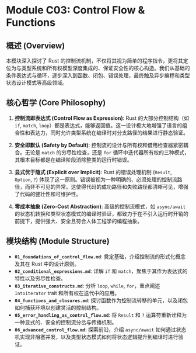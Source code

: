 # Module C03: Control Flow & Functions

## 概述 (Overview)

本模块深入探讨了 Rust 的控制流机制，不仅将其视为简单的程序指令，更将其定位为与类型系统和所有权模型深度集成的、保证安全性的核心构造。我们从基础的条件表达式与循环，逐步深入到函数、闭包、错误处理，最终触及异步编程和类型状态设计模式等高级领域。

## 核心哲学 (Core Philosophy)

1. **控制流即表达式 (Control Flow as Expression)**: Rust 的大部分控制结构（如 `if`, `match`, `loop`）都是表达式，能够返回值。这一设计极大地增强了语言的组合性和表达力，同时允许类型系统在编译时对分支路径的结果进行静态验证。

2. **安全即默认 (Safety by Default)**: 控制流的设计与所有权和借用检查器紧密耦合。无论是 `match` 的穷尽性检查，还是 `for` 循环中迭代器所有权的三种模式，其根本目标都是在编译阶段消除整类的运行时错误。

3. **显式优于隐式 (Explicit over Implicit)**: Rust 的错误处理机制 (`Result`, `Option`, `?`) 体现了这一原则。错误被视为一种明确的、必须处理的控制流路径，而非不可见的异常。这使得代码的成功路径和失败路径都清晰可见，增强了代码的健壮性和可维护性。

4. **零成本抽象 (Zero-Cost Abstraction)**: 高级的控制流模式，如 `async/await` 的状态机转换和类型状态模式的编译时验证，都致力于在不引入运行时开销的前提下，提供强大、安全且符合人体工程学的编程抽象。

## 模块结构 (Module Structure)

- **`01_foundations_of_control_flow.md`**: 奠定基础，介绍控制流的形式化概念及其在 Rust 中的设计原则。
- **`02_conditional_expressions.md`**: 详解 `if` 和 `match`，聚焦于其作为表达式的特性以及穷尽性检查。
- **`03_iterative_constructs.md`**: 分析 `loop`, `while`, `for`，重点阐述 `IntoIterator` trait 和所有权在迭代中的应用。
- **`04_functions_and_closures.md`**: 探讨函数作为控制流转移的单元，以及闭包如何捕获环境以创建灵活的控制结构。
- **`05_error_handling_as_control_flow.md`**: 将 `Result` 和 `?` 运算符重新诠释为一种显式的、安全的控制流分岔与传播机制。
- **`06_advanced_control_flow.md`**: 探索前沿，介绍 `async/await` 如何通过状态机实现非阻塞并发，以及类型状态模式如何将状态逻辑提升到编译时进行验证。
